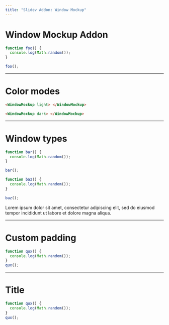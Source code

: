 ```yaml
---
title: "Slidev Addon: Window Mockup"
---
```


# Window Mockup Addon

<WindowMockup>

```js
function foo() {
  console.log(Math.random());
}

foo();
```

</WindowMockup>

---

# Color modes

<div grid="~ cols-2" gap-4>

<WindowMockup light>

</WindowMockup>

<WindowMockup dark>

</WindowMockup>

```html
<WindowMockup light> </WindowMockup>
```

```html
<WindowMockup dark> </WindowMockup>
```

</div>

---

# Window types

<div grid="~ cols-3" gap-4>

<WindowMockup variant="terminal">

```js
function bar() {
  console.log(Math.random());
}

bar();
```

</WindowMockup>

<WindowMockup variant="editor">

```js
function baz() {
  console.log(Math.random());
}

baz();
```

</WindowMockup>

<WindowMockup variant="plain">

Lorem ipsum dolor sit amet, consectetur adipiscing elit, sed do eiusmod tempor incididunt ut labore et dolore magna aliqua.

</WindowMockup>

</div>

---

# Custom padding

<WindowMockup padding="2rem">

```js
function qux() {
  console.log(Math.random());
}
qux();
```

</WindowMockup>

---

# Title

<WindowMockup title="My Code Example">

```js
function qux() {
  console.log(Math.random());
}
qux();
```

</WindowMockup>
